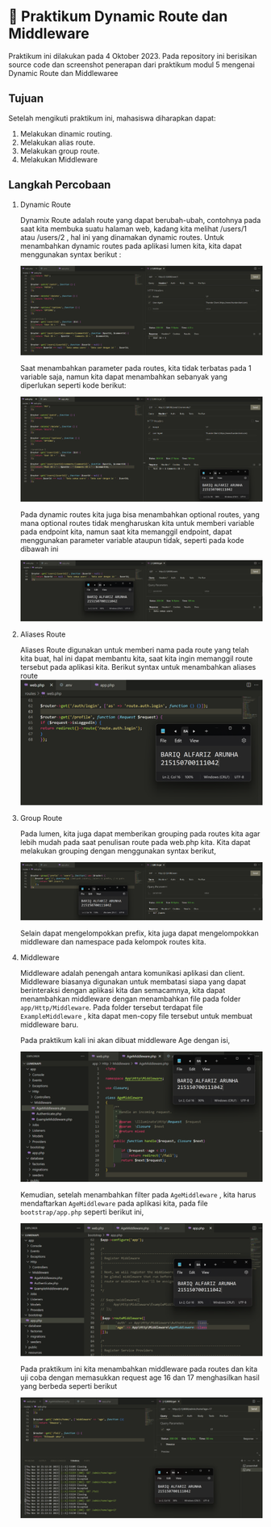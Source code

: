# :ledger: Praktikum Dynamic Route dan Middleware
Praktikum ini dilakukan pada 4 Oktober 2023. Pada repository ini berisikan source code dan screenshot penerapan dari praktikum modul 5 mengenai Dynamic Route dan Middlewaree

## Tujuan
Setelah mengikuti praktikum ini, mahasiswa diharapkan dapat:
1. Melakukan dinamic routing.
2. Melakukan alias route.
3. Melakukan group route.
4. Melakukan Middleware

## Langkah Percobaan
1. Dynamic Route

    Dynamix Route adalah route yang dapat berubah-ubah, contohnya pada saat kita membuka suatu halaman web, kadang kita melihat /users/1 atau /users/2 , hal ini yang dinamakan dynamic routes. Untuk menambahkan dynamic routes pada aplikasi lumen kita, kita dapat menggunakan syntax berikut : 

    ![Screenshot ..](../Screenshot/praktikum5/51.png)

    Saat menambahkan parameter pada routes, kita tidak terbatas pada 1 variable saja, namun kita dapat menambahkan sebanyak yang diperlukan seperti kode berikut:

    ![Screenshot ..](../Screenshot/praktikum5/52.png)

    Pada dynamic routes kita juga bisa menambahkan optional routes, yang mana optional routes tidak mengharuskan kita untuk memberi variable pada endpoint kita, namun saat kita memanggil endpoint, dapat menggunakan parameter variable ataupun tidak, seperti pada kode dibawah ini

    ![Screenshot ..](../Screenshot/praktikum5/53.png)

2. Aliases Route

    Aliases Route digunakan untuk memberi nama pada route yang telah kita buat, hal ini dapat membantu kita, saat kita ingin memanggil route tersebut pada aplikasi kita. Berikut syntax untuk menambahkan aliases route
    ![Screenshot ..](../Screenshot/praktikum5/54.png)

3. Group Route

    Pada lumen, kita juga dapat memberikan grouping pada routes kita agar lebih mudah pada saat penulisan route pada web.php kita. Kita dapat melakukan grouping dengan menggunakan syntax berikut,

    ![Screenshot ..](../Screenshot/praktikum5/55.png)   

    Selain dapat mengelompokkan prefix, kita juga dapat mengelompokkan middleware dan namespace pada kelompok routes kita.

4. Middleware

    Middleware adalah penengah antara komunikasi aplikasi dan client. Middleware biasanya digunakan untuk membatasi siapa yang dapat berinteraksi dengan aplikasi kita dan semacamnya, kita dapat menambahkan middleware dengan menambahkan file pada folder `app/Http/Middleware`. Pada folder tersebut terdapat file `ExampleMiddleware` , kita dapat men-copy file tersebut untuk membuat middleware baru.

    Pada praktikum kali ini akan dibuat middleware Age dengan isi,

    ![Screenshot ..](../Screenshot/praktikum5/56.png)

    Kemudian, setelah menambahkan filter pada `AgeMiddleware` , kita harus mendaftarkan `AgeMiddleware` pada aplikasi kita, pada file `bootstrap/app.php` seperti berikut ini,

    ![Screenshot ..](../Screenshot/praktikum5/57.png)

    Pada praktikum ini kita menambahkan middleware pada routes dan kita uji coba dengan memasukkan request age 16 dan 17 menghasilkan hasil yang berbeda seperti berikut

    ![Screenshot ..](../Screenshot/praktikum5/58.png)

